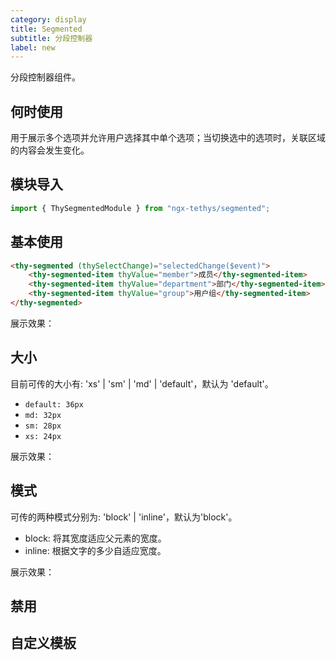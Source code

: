 ```yaml
---
category: display
title: Segmented
subtitle: 分段控制器
label: new
---
```


<alert>分段控制器组件。</alert>

## 何时使用
用于展示多个选项并允许用户选择其中单个选项；当切换选中的选项时，关联区域的内容会发生变化。

## 模块导入
```ts
import { ThySegmentedModule } from "ngx-tethys/segmented";
```

## 基本使用
```html
<thy-segmented (thySelectChange)="selectedChange($event)">
    <thy-segmented-item thyValue="member">成员</thy-segmented-item>
    <thy-segmented-item thyValue="department">部门</thy-segmented-item>
    <thy-segmented-item thyValue="group">用户组</thy-segmented-item>
</thy-segmented>
```

展示效果：
<example name="thy-segmented-basic-example" />




## 大小
目前可传的大小有: 'xs' | 'sm' | 'md' | 'default'，默认为 'default'。
- `default: 36px`
- `md: 32px`
- `sm: 28px`
- `xs: 24px`

展示效果：
<example name="thy-segmented-size-example" />





## 模式
可传的两种模式分别为: 'block' | 'inline'，默认为'block'。
- block: 将其宽度适应父元素的宽度。
- inline: 根据文字的多少自适应宽度。

展示效果：
<example name="thy-segmented-mode-example" />


## 禁用
<example name="thy-segmented-disabled-example" />

## 自定义模板
<example name="thy-segmented-template-example" />
